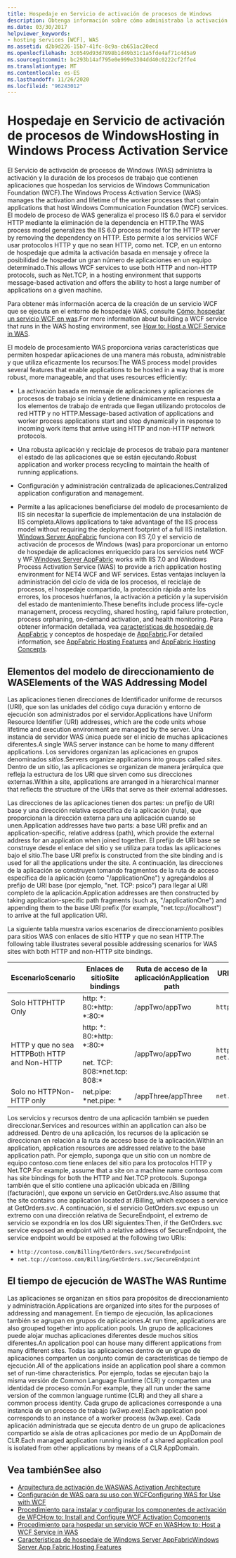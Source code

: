 ```yaml
---
title: Hospedaje en Servicio de activación de procesos de Windows
description: Obtenga información sobre cómo administraba la activación y la duración de los procesos de trabajo que contienen aplicaciones que hospedan servicios WCF.
ms.date: 03/30/2017
helpviewer_keywords:
- hosting services [WCF], WAS
ms.assetid: d2b9d226-15b7-41fc-8c9a-cb651ac20ecd
ms.openlocfilehash: 3c0549d93d7898b1d49b31c1a5fde4af71c4d5a9
ms.sourcegitcommit: bc293b14af795e0e999e3304dd40c0222cf2ffe4
ms.translationtype: MT
ms.contentlocale: es-ES
ms.lasthandoff: 11/26/2020
ms.locfileid: "96243012"
---
```

# <a name="hosting-in-windows-process-activation-service"></a><span data-ttu-id="933c4-103">Hospedaje en Servicio de activación de procesos de Windows</span><span class="sxs-lookup"><span data-stu-id="933c4-103">Hosting in Windows Process Activation Service</span></span>

<span data-ttu-id="933c4-104">El Servicio de activación de procesos de Windows (WAS) administra la activación y la duración de los procesos de trabajo que contienen aplicaciones que hospedan los servicios de Windows Communication Foundation (WCF).</span><span class="sxs-lookup"><span data-stu-id="933c4-104">The Windows Process Activation Service (WAS) manages the activation and lifetime of the worker processes that contain applications that host Windows Communication Foundation (WCF) services.</span></span> <span data-ttu-id="933c4-105">El modelo de proceso de WAS generaliza el proceso IIS 6.0 para el servidor HTTP mediante la eliminación de la dependencia en HTTP.</span><span class="sxs-lookup"><span data-stu-id="933c4-105">The WAS process model generalizes the IIS 6.0 process model for the HTTP server by removing the dependency on HTTP.</span></span> <span data-ttu-id="933c4-106">Esto permite a los servicios WCF usar protocolos HTTP y que no sean HTTP, como net. TCP, en un entorno de hospedaje que admita la activación basada en mensaje y ofrece la posibilidad de hospedar un gran número de aplicaciones en un equipo determinado.</span><span class="sxs-lookup"><span data-stu-id="933c4-106">This allows WCF services to use both HTTP and non-HTTP protocols, such as Net.TCP, in a hosting environment that supports message-based activation and offers the ability to host a large number of applications on a given machine.</span></span>  
  
 <span data-ttu-id="933c4-107">Para obtener más información acerca de la creación de un servicio WCF que se ejecuta en el entorno de hospedaje WAS, consulte [Cómo: hospedar un servicio WCF en was](how-to-host-a-wcf-service-in-was.md).</span><span class="sxs-lookup"><span data-stu-id="933c4-107">For more information about building a WCF service that runs in the WAS hosting environment, see [How to: Host a WCF Service in WAS](how-to-host-a-wcf-service-in-was.md).</span></span>  
  
 <span data-ttu-id="933c4-108">El modelo de procesamiento WAS proporciona varias características que permiten hospedar aplicaciones de una manera más robusta, administrable y que utiliza eficazmente los recursos:</span><span class="sxs-lookup"><span data-stu-id="933c4-108">The WAS process model provides several features that enable applications to be hosted in a way that is more robust, more manageable, and that uses resources efficiently:</span></span>  
  
- <span data-ttu-id="933c4-109">La activación basada en mensaje de aplicaciones y aplicaciones de procesos de trabajo se inicia y detiene dinámicamente en respuesta a los elementos de trabajo de entrada que llegan utilizando protocolos de red HTTP y no HTTP.</span><span class="sxs-lookup"><span data-stu-id="933c4-109">Message-based activation of applications and worker process applications start and stop dynamically in response to incoming work items that arrive using HTTP and non-HTTP network protocols.</span></span>  
  
- <span data-ttu-id="933c4-110">Una robusta aplicación y reciclaje de procesos de trabajo para mantener el estado de las aplicaciones que se están ejecutando.</span><span class="sxs-lookup"><span data-stu-id="933c4-110">Robust application and worker process recycling to maintain the health of running applications.</span></span>  
  
- <span data-ttu-id="933c4-111">Configuración y administración centralizada de aplicaciones.</span><span class="sxs-lookup"><span data-stu-id="933c4-111">Centralized application configuration and management.</span></span>  
  
- <span data-ttu-id="933c4-112">Permite a las aplicaciones beneficiarse del modelo de procesamiento de IIS sin necesitar la superficie de implementación de una instalación de IIS completa.</span><span class="sxs-lookup"><span data-stu-id="933c4-112">Allows applications to take advantage of the IIS process model without requiring the deployment footprint of a full IIS installation.</span></span>  
<span data-ttu-id="933c4-113">[Windows Server AppFabric](/previous-versions/appfabric/ff384253(v=azure.10)) funciona con IIS 7,0 y el servicio de activación de procesos de Windows (was) para proporcionar un entorno de hospedaje de aplicaciones enriquecido para los servicios net4 WCF y WF.</span><span class="sxs-lookup"><span data-stu-id="933c4-113">[Windows Server AppFabric](/previous-versions/appfabric/ff384253(v=azure.10)) works with IIS 7.0 and Windows Process Activation Service (WAS) to provide a rich application hosting environment for NET4 WCF and WF services.</span></span> <span data-ttu-id="933c4-114">Estas ventajas incluyen la administración del ciclo de vida de los procesos, el reciclaje de procesos, el hospedaje compartido, la protección rápida ante los errores, los procesos huérfanos, la activación a petición y la supervisión del estado de mantenimiento.</span><span class="sxs-lookup"><span data-stu-id="933c4-114">These benefits include process life-cycle management, process recycling, shared hosting, rapid failure protection, process orphaning, on-demand activation, and health monitoring.</span></span> <span data-ttu-id="933c4-115">Para obtener información detallada, vea [características de hospedaje de AppFabric](/previous-versions/appfabric/ee677189(v=azure.10)) y conceptos de hospedaje de [AppFabric](/previous-versions/appfabric/ee677371(v=azure.10)).</span><span class="sxs-lookup"><span data-stu-id="933c4-115">For detailed information, see [AppFabric Hosting Features](/previous-versions/appfabric/ee677189(v=azure.10)) and [AppFabric Hosting Concepts](/previous-versions/appfabric/ee677371(v=azure.10)).</span></span>  
  
## <a name="elements-of-the-was-addressing-model"></a><span data-ttu-id="933c4-116">Elementos del modelo de direccionamiento de WAS</span><span class="sxs-lookup"><span data-stu-id="933c4-116">Elements of the WAS Addressing Model</span></span>  

 <span data-ttu-id="933c4-117">Las aplicaciones tienen direcciones de Identificador uniforme de recursos (URI), que son las unidades del código cuya duración y entorno de ejecución son administrados por el servidor.</span><span class="sxs-lookup"><span data-stu-id="933c4-117">Applications have Uniform Resource Identifier (URI) addresses, which are the code units whose lifetime and execution environment are managed by the server.</span></span> <span data-ttu-id="933c4-118">Una instancia de servidor WAS única puede ser el inicio de muchas aplicaciones diferentes.</span><span class="sxs-lookup"><span data-stu-id="933c4-118">A single WAS server instance can be home to many different applications.</span></span> <span data-ttu-id="933c4-119">Los servidores organizan las aplicaciones en grupos denominados *sitios*.</span><span class="sxs-lookup"><span data-stu-id="933c4-119">Servers organize applications into groups called *sites*.</span></span> <span data-ttu-id="933c4-120">Dentro de un sitio, las aplicaciones se organizan de manera jerárquica que refleja la estructura de los URI que sirven como sus direcciones externas.</span><span class="sxs-lookup"><span data-stu-id="933c4-120">Within a site, applications are arranged in a hierarchical manner that reflects the structure of the URIs that serve as their external addresses.</span></span>  
  
 <span data-ttu-id="933c4-121">Las direcciones de las aplicaciones tienen dos partes: un prefijo de URI base y una dirección relativa específica de la aplicación (ruta), que proporcionan la dirección externa para una aplicación cuando se unen.</span><span class="sxs-lookup"><span data-stu-id="933c4-121">Application addresses have two parts: a base URI prefix and an application-specific, relative address (path), which provide the external address for an application when joined together.</span></span> <span data-ttu-id="933c4-122">El prefijo de URI base se construye desde el enlace del sitio y se utiliza para todas las aplicaciones bajo el sitio.</span><span class="sxs-lookup"><span data-stu-id="933c4-122">The base URI prefix is constructed from the site binding and is used for all the applications under the site.</span></span> <span data-ttu-id="933c4-123">A continuación, las direcciones de la aplicación se construyen tomando fragmentos de la ruta de acceso específica de la aplicación (como "/applicationOne") y agregándolos al prefijo de URI base (por ejemplo, "net. TCP: psico") para llegar al URI completo de la aplicación.</span><span class="sxs-lookup"><span data-stu-id="933c4-123">Application addresses are then constructed by taking application-specific path fragments (such as, "/applicationOne") and appending them to the base URI prefix (for example, "net.tcp://localhost") to arrive at the full application URI.</span></span>  
  
 <span data-ttu-id="933c4-124">La siguiente tabla muestra varios escenarios de direccionamiento posibles para sitios WAS con enlaces de sitio HTTP y que no sean HTTP.</span><span class="sxs-lookup"><span data-stu-id="933c4-124">The following table illustrates several possible addressing scenarios for WAS sites with both HTTP and non-HTTP site bindings.</span></span>  
  
|<span data-ttu-id="933c4-125">Escenario</span><span class="sxs-lookup"><span data-stu-id="933c4-125">Scenario</span></span>|<span data-ttu-id="933c4-126">Enlaces de sitio</span><span class="sxs-lookup"><span data-stu-id="933c4-126">Site bindings</span></span>|<span data-ttu-id="933c4-127">Ruta de acceso de la aplicación</span><span class="sxs-lookup"><span data-stu-id="933c4-127">Application path</span></span>|<span data-ttu-id="933c4-128">URI base de aplicación</span><span class="sxs-lookup"><span data-stu-id="933c4-128">Base application URIs</span></span>|  
|--------------|-------------------|----------------------|---------------------------|  
|<span data-ttu-id="933c4-129">Solo HTTP</span><span class="sxs-lookup"><span data-stu-id="933c4-129">HTTP Only</span></span>|<span data-ttu-id="933c4-130">http: \*: 80:\*</span><span class="sxs-lookup"><span data-stu-id="933c4-130">http: \*:80:\*</span></span>|<span data-ttu-id="933c4-131">/appTwo</span><span class="sxs-lookup"><span data-stu-id="933c4-131">/appTwo</span></span>|`http://localhost/appTwo/`|  
|<span data-ttu-id="933c4-132">HTTP y que no sea HTTP</span><span class="sxs-lookup"><span data-stu-id="933c4-132">Both HTTP and Non-HTTP</span></span>|<span data-ttu-id="933c4-133">http: \*: 80:\*</span><span class="sxs-lookup"><span data-stu-id="933c4-133">http: \*:80:\*</span></span><br /><br /> <span data-ttu-id="933c4-134">net. TCP: 808:\*</span><span class="sxs-lookup"><span data-stu-id="933c4-134">net.tcp: 808:\*</span></span>|<span data-ttu-id="933c4-135">/appTwo</span><span class="sxs-lookup"><span data-stu-id="933c4-135">/appTwo</span></span>|`http://localhost/appTwo/`<br />`net.tcp://localhost/appTwo/`|  
|<span data-ttu-id="933c4-136">Solo no HTTP</span><span class="sxs-lookup"><span data-stu-id="933c4-136">Non-HTTP only</span></span>|<span data-ttu-id="933c4-137">net.pipe: \*</span><span class="sxs-lookup"><span data-stu-id="933c4-137">net.pipe: \*</span></span>|<span data-ttu-id="933c4-138">/appThree</span><span class="sxs-lookup"><span data-stu-id="933c4-138">/appThree</span></span>|`net.pipe://appThree/`|  
  
 <span data-ttu-id="933c4-139">Los servicios y recursos dentro de una aplicación también se pueden direccionar.</span><span class="sxs-lookup"><span data-stu-id="933c4-139">Services and resources within an application can also be addressed.</span></span> <span data-ttu-id="933c4-140">Dentro de una aplicación, los recursos de la aplicación se direccionan en relación a la ruta de acceso base de la aplicación.</span><span class="sxs-lookup"><span data-stu-id="933c4-140">Within an application, application resources are addressed relative to the base application path.</span></span> <span data-ttu-id="933c4-141">Por ejemplo, suponga que un sitio con un nombre de equipo contoso.com tiene enlaces del sitio para los protocolos HTTP y Net.TCP.</span><span class="sxs-lookup"><span data-stu-id="933c4-141">For example, assume that a site on a machine name contoso.com has site bindings for both the HTTP and Net.TCP protocols.</span></span> <span data-ttu-id="933c4-142">Suponga también que el sitio contiene una aplicación ubicada en /Billing (facturación), que expone un servicio en GetOrders.svc.</span><span class="sxs-lookup"><span data-stu-id="933c4-142">Also assume that the site contains one application located at /Billing, which exposes a service at GetOrders.svc.</span></span> <span data-ttu-id="933c4-143">A continuación, si el servicio GetOrders.svc expuso un extremo con una dirección relativa de SecureEndpoint, el extremo de servicio se expondría en los dos URI siguientes:</span><span class="sxs-lookup"><span data-stu-id="933c4-143">Then, if the GetOrders.svc service exposed an endpoint with a relative address of SecureEndpoint, the service endpoint would be exposed at the following two URIs:</span></span>  
  
- `http://contoso.com/Billing/GetOrders.svc/SecureEndpoint`
- `net.tcp://contoso.com/Billing/GetOrders.svc/SecureEndpoint`
  
## <a name="the-was-runtime"></a><span data-ttu-id="933c4-144">El tiempo de ejecución de WAS</span><span class="sxs-lookup"><span data-stu-id="933c4-144">The WAS Runtime</span></span>  

 <span data-ttu-id="933c4-145">Las aplicaciones se organizan en sitios para propósitos de direccionamiento y administración.</span><span class="sxs-lookup"><span data-stu-id="933c4-145">Applications are organized into sites for the purposes of addressing and management.</span></span> <span data-ttu-id="933c4-146">En tiempo de ejecución, las aplicaciones también se agrupan en grupos de aplicaciones.</span><span class="sxs-lookup"><span data-stu-id="933c4-146">At run time, applications are also grouped together into application pools.</span></span> <span data-ttu-id="933c4-147">Un grupo de aplicaciones puede alojar muchas aplicaciones diferentes desde muchos sitios diferentes.</span><span class="sxs-lookup"><span data-stu-id="933c4-147">An application pool can house many different applications from many different sites.</span></span> <span data-ttu-id="933c4-148">Todas las aplicaciones dentro de un grupo de aplicaciones comparten un conjunto común de características de tiempo de ejecución.</span><span class="sxs-lookup"><span data-stu-id="933c4-148">All of the applications inside an application pool share a common set of run-time characteristics.</span></span> <span data-ttu-id="933c4-149">Por ejemplo, todas se ejecutan bajo la misma versión de Common Language Runtime (CLR) y comparten una identidad de proceso común.</span><span class="sxs-lookup"><span data-stu-id="933c4-149">For example, they all run under the same version of the common language runtime (CLR) and they all share a common process identity.</span></span> <span data-ttu-id="933c4-150">Cada grupo de aplicaciones corresponde a una instancia de un proceso de trabajo (w3wp.exe).</span><span class="sxs-lookup"><span data-stu-id="933c4-150">Each application pool corresponds to an instance of a worker process (w3wp.exe).</span></span> <span data-ttu-id="933c4-151">Cada aplicación administrada que se ejecuta dentro de un grupo de aplicaciones compartido se aísla de otras aplicaciones por medio de un AppDomain de CLR.</span><span class="sxs-lookup"><span data-stu-id="933c4-151">Each managed application running inside of a shared application pool is isolated from other applications by means of a CLR AppDomain.</span></span>  
  
## <a name="see-also"></a><span data-ttu-id="933c4-152">Vea también</span><span class="sxs-lookup"><span data-stu-id="933c4-152">See also</span></span>

- [<span data-ttu-id="933c4-153">Arquitectura de activación de WAS</span><span class="sxs-lookup"><span data-stu-id="933c4-153">WAS Activation Architecture</span></span>](was-activation-architecture.md)
- [<span data-ttu-id="933c4-154">Configuración de WAS para su uso con WCF</span><span class="sxs-lookup"><span data-stu-id="933c4-154">Configuring WAS for Use with WCF</span></span>](configuring-the-wpa--service-for-use-with-wcf.md)
- [<span data-ttu-id="933c4-155">Procedimiento para instalar y configurar los componentes de activación de WFC</span><span class="sxs-lookup"><span data-stu-id="933c4-155">How to: Install and Configure WCF Activation Components</span></span>](how-to-install-and-configure-wcf-activation-components.md)
- [<span data-ttu-id="933c4-156">Procedimiento para hospedar un servicio WCF en WAS</span><span class="sxs-lookup"><span data-stu-id="933c4-156">How to: Host a WCF Service in WAS</span></span>](how-to-host-a-wcf-service-in-was.md)
- <span data-ttu-id="933c4-157">[Características de hospedaje de Windows Server AppFabric](/previous-versions/appfabric/ee677189(v=azure.10))</span><span class="sxs-lookup"><span data-stu-id="933c4-157">[Windows Server App Fabric Hosting Features](/previous-versions/appfabric/ee677189(v=azure.10))</span></span>
